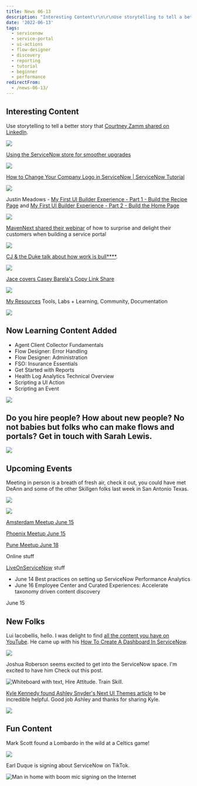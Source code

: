```yaml
---
title: News 06-13
description: "Interesting Content\r\n\r\nUse storytelling to tell a better story that Courtney Zamm shared on LinkedIn.\r\n\r\n!\r\n\r\nUsing the ServiceNow store for smoother upgrade..."
date: '2022-06-13'
tags:
  - servicenow
  - service-portal
  - ui-actions
  - flow-designer
  - discovery
  - reporting
  - tutorial
  - beginner
  - performance
redirectFrom:
  - /news-06-13/
---
```


## Interesting Content

Use storytelling to tell a better story that [Courtney Zamm shared on LinkedIn](https://www.linkedin.com/posts/jacebenson_what-movies-can-teach-us-about-storytelling-activity-6940883936839442432-26rm?utm_source=linkedin_share&utm_medium=member_desktop_web).

![](/assets/images/storytelling-demo-tips.png)

[Using the ServiceNow store for smoother upgrades](https://www.youtube.com/watch?v=eHdn2Qrx_t4 "Using the ServiceNow store for smoother upgrades")

![](/assets/images/using-sn-store-for-smoother-upgrades.jpg)

[How to Change Your Company Logo in ServiceNow | ServiceNow Tutorial](https://www.youtube.com/watch?v=2xxpYbAbyAs "How to Change Your Company Logo in ServiceNow | ServiceNow Tutorial") 

![](/assets/images/gf-how-to-change-your-company-logo.jpg)

Justin Meadows - [My First UI Builder Experience - Part 1 - Build the Recipe Page](https://www.youtube.com/watch?v=ZWxfoS8rIhI) and [My First UI Builder Experience - Part 2 - Build the Home Page](https://www.youtube.com/watch?v=I5ZU7ePsJrI)

![](/assets/images/justin-meadows-uib-part1.jpg)

[MavenNext shared their webinar](https://www.youtube.com/watch?v=4PQ70X_YyCY) of how to surprise and delight their customers when building a service portal

![](/assets/images/mavennext-how-to-suprise-delight-service-portal.jpg)

[CJ & the Duke talk about how work is bull\*\*\*\*](https://share.transistor.fm/s/eaca1214).

![](/assets/images/work-life-balance-discussion.png)

[Jace covers Casey Barela's Copy Link Share](https://www.youtube.com/watch?v=FM8cIVFPkjk)

![](/assets/images/jace-covers-casey-b-s-better-copy-link.jpg)

[My Resources](https://jace.pro/resources/) Tools, Labs + Learning, Community, Documentation

![](/assets/images/servicenow-learning-resources.png)

## Now Learning Content Added

<!--StartFragment-->

* Agent Client Collector Fundamentals
* Flow Designer: Error Handling
* Flow Designer: Administration
* FSO: Insurance Essentials
* Get Started with Reports
* Health Log Analytics Technical Overview
* Scripting a UI Action
* Scripting an Event

![](/assets/images/nowlearning-platform-update.png)

## Do you hire people?  How about new people?  No not babies but folks who can make flows and portals?  Get in touch with Sarah Lewis.

![](/assets/images/nextgen-companies-list.png)

## Upcoming Events

Meeting in person is a breath of fresh air, check it out, you could have met DeAnn and some of the other Skillgen folks last week in San Antonio Texas.

![](/assets/images/snug-meetup-deann-b.png)

![](/assets/images/2022-06-13-events.png)

[Amsterdam Meetup June 15](https://www.meetup.com/Amsterdam-ServiceNow-Developer-Meetup/events/285745791/)

[Phoenix Meetup June 15](https://www.meetup.com/Phoenix-ServiceNow-Developer-Meetup/events/285697919/)

[Pune Meetup June 18](https://www.meetup.com/pune-servicenow-developer-meetup/events/286240598/)

Online stuff

[LiveOnServiceNow](https://info.servicenow.com/LiveOnServiceNow-ITSM) stuff

* June 14 Best practices on setting up ServiceNow Performance Analytics
* June 16 Employee Center and Curated Experiences: Accelerate taxonomy driven content discovery

June 15 

## New Folks

Lui Iacobellis, hello.  I was delight to find [all the content you have on YouTube](https://www.youtube.com/playlist?list=PLmE7KGV9-I4tHVS_L-AqnKBPDOJ64zfuL).  He came up with his [How To Create A Dashboard In ServiceNow](https://www.youtube.com/watch?v=ZuUgm9jQOe8 "How To Create A Dashboard In ServiceNow").

![](/assets/images/lui-iacobellis-how-to-sn-dashboard.jpg)

Joshua Roberson seems excited to get into the ServiceNow space.  I'm excited to have him  Check out this post.

![Whiteboard with text, Hire Attitude. Train Skill.](/assets/images/joshua-roberson-nextgen-putmeincoach-hire-attitude.png "Hire Attitude Train Skill")

[Kyle Kennedy found Ashley Snyder's Next UI Themes article](https://www.linkedin.com/feed/update/urn:li:activity:6938556519760191488/) to be incredible helpful.  Good job Ashley and thanks for sharing Kyle.

![](/assets/images/kyle-kennedy-finds-ashley-snyders-next-exp-themes-article-amazing.png)

## Fun Content

Mark Scott found a Lombardo in the wild at a Celtics game!

![](/assets/images/lombardo-at-a-celtics-bball-game-lfg.png)

Earl Duque is signing about ServiceNow on TikTok.

![Man in home with boom mic signing on the Internet](/assets/images/earl-duque-sings-sn-tiktok.png "Earl Duque singing on TikTok")